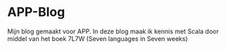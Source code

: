 # APP-Blog
Mijn blog gemaakt voor APP. In deze blog maak ik kennis met Scala door middel van het boek 7L7W (Seven languages in Seven weeks)
